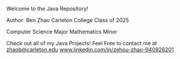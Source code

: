 Welcome to the Java Repository!

Author: Ben Zhao
Carleton College Class of 2025

Computer Science Major
Mathematics Minor

Check out all of my Java Projects!
Feel Free to contact me at
zhaob@carleton.edu
www.linkedin.com/in/zehou-zhao-940926201
